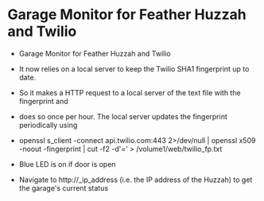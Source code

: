 Garage Monitor for Feather Huzzah and Twilio
========

* Garage Monitor for Feather Huzzah and Twilio

* It now relies on a local server to keep the Twilio SHA1 fingerprint up to date. 
* So it makes a HTTP request to a local server of the text file with the fingerprint and 
* does so once per hour. The local server updates the fingerprint periodically using
* openssl s_client -connect api.twilio.com:443 2>/dev/null | openssl x509  -noout -fingerprint | cut -f2 -d'=' > /volume1/web/twilio_fp.txt

* Blue LED is on if door is open

* Navigate to http://_ip_address (i.e. the IP address of the Huzzah) to get the garage's current status
